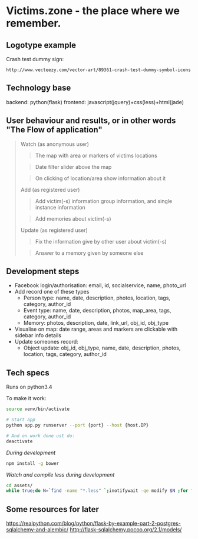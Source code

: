 # Victims.zone - the place where we remember.

## Logotype example

Crash test dummy sign:

`http://www.vecteezy.com/vector-art/89361-crash-test-dummy-symbol-icons`

## Technology base

backend: python(flask)
frontend: javascript(jquery)+css(less)+html(jade)

## User behaviour and results, or in other words "The Flow of application"

> Watch (as anonymous user)
>
> > The map with area or markers of victims locations
>
> > Date filter slider above the map
>
> > On clicking of location/area show information about it
>
> Add (as registered user)
>
> > Add victim(-s) information group information, and single instance information
>
> > Add memories about victim(-s)
>
> Update (as registered user)
>
> > Fix the information give by other user about victim(-s)
>
> > Answer to a memory given by someone else

## Development steps

* Facebook login/authorisation: email, id, socialservice, name, photo_url
* Add record one of these types
    - Person type: name, date, description, photos, location, tags, category, author_id
    - Event type: name, date, description, photos, map_area, tags, category, author_id
    - Memory: photos, description, date, link_url, obj_id, obj_type
* Visualise on map: date range, areas and markers are clickable with sidebar info details
* Update someones record:
    - Object update: obj_id, obj_type, name, date, description, photos, location, tags, category, author_id


## Tech specs

Runs on python3.4

To make it work:

```bash
source venv/bin/activate

# Start app
python app.py runserver --port {port} --host {host.IP}

# And on work done ust do:
deactivate
```

*During development*

```bash
npm install -g bower
```

*Watch and compile less during development*

```bash
cd assets/
while true;do N=`find -name "*.less" `;inotifywait -qe modify $N ;for f in $N; do lessc -x less/app.less --source-map ../victims/static/css/app.css;done;done
```


## Some resources for later

https://realpython.com/blog/python/flask-by-example-part-2-postgres-sqlalchemy-and-alembic/
http://flask-sqlalchemy.pocoo.org/2.1/models/